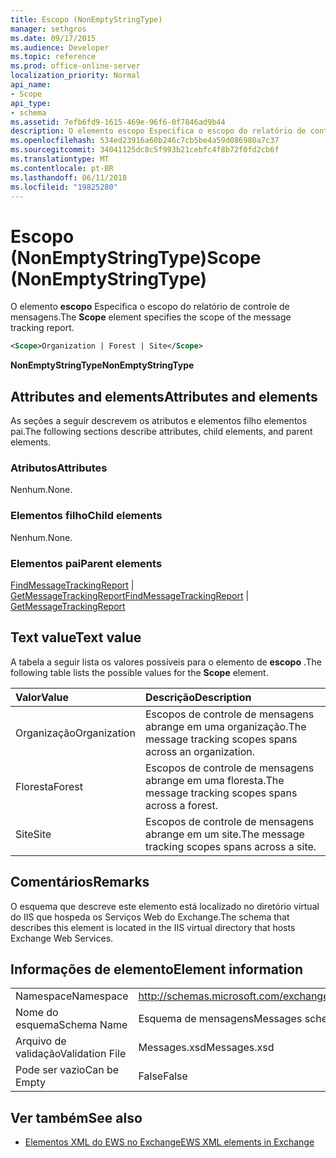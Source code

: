 ```yaml
---
title: Escopo (NonEmptyStringType)
manager: sethgros
ms.date: 09/17/2015
ms.audience: Developer
ms.topic: reference
ms.prod: office-online-server
localization_priority: Normal
api_name:
- Scope
api_type:
- schema
ms.assetid: 7efb6fd9-1615-469e-96f6-0f7846ad9b44
description: O elemento escopo Especifica o escopo do relatório de controle de mensagens.
ms.openlocfilehash: 534ed23916a60b246c7cb5be4a59d086980a7c37
ms.sourcegitcommit: 34041125dc8c5f993b21cebfc4f8b72f0fd2cb6f
ms.translationtype: MT
ms.contentlocale: pt-BR
ms.lasthandoff: 06/11/2018
ms.locfileid: "19825280"
---
```

# <a name="scope-nonemptystringtype"></a><span data-ttu-id="a35b9-103">Escopo (NonEmptyStringType)</span><span class="sxs-lookup"><span data-stu-id="a35b9-103">Scope (NonEmptyStringType)</span></span>

<span data-ttu-id="a35b9-104">O elemento **escopo** Especifica o escopo do relatório de controle de mensagens.</span><span class="sxs-lookup"><span data-stu-id="a35b9-104">The **Scope** element specifies the scope of the message tracking report.</span></span> 
  
```XML
<Scope>Organization | Forest | Site</Scope>
```

 <span data-ttu-id="a35b9-105">**NonEmptyStringType**</span><span class="sxs-lookup"><span data-stu-id="a35b9-105">**NonEmptyStringType**</span></span>
## <a name="attributes-and-elements"></a><span data-ttu-id="a35b9-106">Attributes and elements</span><span class="sxs-lookup"><span data-stu-id="a35b9-106">Attributes and elements</span></span>

<span data-ttu-id="a35b9-107">As seções a seguir descrevem os atributos e elementos filho elementos pai.</span><span class="sxs-lookup"><span data-stu-id="a35b9-107">The following sections describe attributes, child elements, and parent elements.</span></span>
  
### <a name="attributes"></a><span data-ttu-id="a35b9-108">Atributos</span><span class="sxs-lookup"><span data-stu-id="a35b9-108">Attributes</span></span>

<span data-ttu-id="a35b9-109">Nenhum.</span><span class="sxs-lookup"><span data-stu-id="a35b9-109">None.</span></span>
  
### <a name="child-elements"></a><span data-ttu-id="a35b9-110">Elementos filho</span><span class="sxs-lookup"><span data-stu-id="a35b9-110">Child elements</span></span>

<span data-ttu-id="a35b9-111">Nenhum.</span><span class="sxs-lookup"><span data-stu-id="a35b9-111">None.</span></span>
  
### <a name="parent-elements"></a><span data-ttu-id="a35b9-112">Elementos pai</span><span class="sxs-lookup"><span data-stu-id="a35b9-112">Parent elements</span></span>

<span data-ttu-id="a35b9-113">[FindMessageTrackingReport](findmessagetrackingreport.md) | [GetMessageTrackingReport](getmessagetrackingreport.md)</span><span class="sxs-lookup"><span data-stu-id="a35b9-113">[FindMessageTrackingReport](findmessagetrackingreport.md) | [GetMessageTrackingReport](getmessagetrackingreport.md)</span></span>
  
## <a name="text-value"></a><span data-ttu-id="a35b9-114">Text value</span><span class="sxs-lookup"><span data-stu-id="a35b9-114">Text value</span></span>

<span data-ttu-id="a35b9-115">A tabela a seguir lista os valores possíveis para o elemento de **escopo** .</span><span class="sxs-lookup"><span data-stu-id="a35b9-115">The following table lists the possible values for the **Scope** element.</span></span> 
  
|<span data-ttu-id="a35b9-116">**Valor**</span><span class="sxs-lookup"><span data-stu-id="a35b9-116">**Value**</span></span>|<span data-ttu-id="a35b9-117">**Descrição**</span><span class="sxs-lookup"><span data-stu-id="a35b9-117">**Description**</span></span>|
|:-----|:-----|
|<span data-ttu-id="a35b9-118">Organização</span><span class="sxs-lookup"><span data-stu-id="a35b9-118">Organization</span></span>  <br/> |<span data-ttu-id="a35b9-119">Escopos de controle de mensagens abrange em uma organização.</span><span class="sxs-lookup"><span data-stu-id="a35b9-119">The message tracking scopes spans across an organization.</span></span>  <br/> |
|<span data-ttu-id="a35b9-120">Floresta</span><span class="sxs-lookup"><span data-stu-id="a35b9-120">Forest</span></span>  <br/> |<span data-ttu-id="a35b9-121">Escopos de controle de mensagens abrange em uma floresta.</span><span class="sxs-lookup"><span data-stu-id="a35b9-121">The message tracking scopes spans across a forest.</span></span>  <br/> |
|<span data-ttu-id="a35b9-122">Site</span><span class="sxs-lookup"><span data-stu-id="a35b9-122">Site</span></span>  <br/> |<span data-ttu-id="a35b9-123">Escopos de controle de mensagens abrange em um site.</span><span class="sxs-lookup"><span data-stu-id="a35b9-123">The message tracking scopes spans across a site.</span></span>  <br/> |
   
## <a name="remarks"></a><span data-ttu-id="a35b9-124">Comentários</span><span class="sxs-lookup"><span data-stu-id="a35b9-124">Remarks</span></span>

<span data-ttu-id="a35b9-125">O esquema que descreve este elemento está localizado no diretório virtual do IIS que hospeda os Serviços Web do Exchange.</span><span class="sxs-lookup"><span data-stu-id="a35b9-125">The schema that describes this element is located in the IIS virtual directory that hosts Exchange Web Services.</span></span>
  
## <a name="element-information"></a><span data-ttu-id="a35b9-126">Informações de elemento</span><span class="sxs-lookup"><span data-stu-id="a35b9-126">Element information</span></span>

|||
|:-----|:-----|
|<span data-ttu-id="a35b9-127">Namespace</span><span class="sxs-lookup"><span data-stu-id="a35b9-127">Namespace</span></span>  <br/> |http://schemas.microsoft.com/exchange/services/2006/messages  <br/> |
|<span data-ttu-id="a35b9-128">Nome do esquema</span><span class="sxs-lookup"><span data-stu-id="a35b9-128">Schema Name</span></span>  <br/> |<span data-ttu-id="a35b9-129">Esquema de mensagens</span><span class="sxs-lookup"><span data-stu-id="a35b9-129">Messages schema</span></span>  <br/> |
|<span data-ttu-id="a35b9-130">Arquivo de validação</span><span class="sxs-lookup"><span data-stu-id="a35b9-130">Validation File</span></span>  <br/> |<span data-ttu-id="a35b9-131">Messages.xsd</span><span class="sxs-lookup"><span data-stu-id="a35b9-131">Messages.xsd</span></span>  <br/> |
|<span data-ttu-id="a35b9-132">Pode ser vazio</span><span class="sxs-lookup"><span data-stu-id="a35b9-132">Can be Empty</span></span>  <br/> |<span data-ttu-id="a35b9-133">False</span><span class="sxs-lookup"><span data-stu-id="a35b9-133">False</span></span>  <br/> |
   
## <a name="see-also"></a><span data-ttu-id="a35b9-134">Ver também</span><span class="sxs-lookup"><span data-stu-id="a35b9-134">See also</span></span>



- [<span data-ttu-id="a35b9-135">Elementos XML do EWS no Exchange</span><span class="sxs-lookup"><span data-stu-id="a35b9-135">EWS XML elements in Exchange</span></span>](ews-xml-elements-in-exchange.md)

